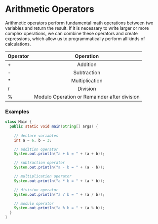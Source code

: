 # Arithmetic Operators

Arithmetic operators perform fundamental math operations between two variables and return the result. If it is necessary to write larger or more complex operations, we can combine these operators and create expressions, which allow us to programmatically perform all kinds of calculations.


|Operator       |Operation                                    |
| ------------- |:-------------------------------------------:| 
| +             | Addition                                    |
| -             | Subtraction                                 |
| *             | Multiplication                              |
| /             | Division                                    |
| %             | Modulo Operation or Remainder after division|

### Examples

```java
class Main {
  public static void main(String[] args) {
    
    // declare variables
    int a = 6, b = 3;

    // addition operator
    System.out.println("a + b = " + (a + b));

    // subtraction operator
    System.out.println("a - b = " + (a - b));

    // multiplication operator
    System.out.println("a * b = " + (a * b));

    // division operator
    System.out.println("a / b = " + (a / b));

    // modulo operator
    System.out.println("a % b = " + (a % b));
  }
}
```